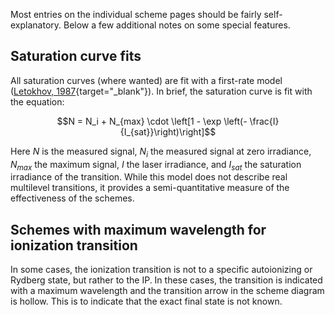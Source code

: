 Most entries on the individual scheme pages should be fairly self-explanatory.
Below a few additional notes on some special features.

## Saturation curve fits

All saturation curves (where wanted) are fit with a first-rate model 
([Letokhov, 1987](https://www.sciencedirect.com/book/9780124443204/laser-photoionization-spectroscopy){target="_blank"}).
In brief, the saturation curve is fit with the equation:

$$N = N_i + N_{max} \cdot \left[1 - \exp \left(- \frac{I}{I_{sat}}\right)\right]$$

Here $N$ is the measured signal, 
$N_i$ the measured signal at zero irradiance, 
$N_{max}$ the maximum signal, 
$I$ the laser irradiance, 
and $I_{sat}$ the saturation irradiance of the transition. 
While this model does not describe real multilevel transitions, 
it provides a semi-quantitative measure of the effectiveness of the schemes.

## Schemes with maximum wavelength for ionization transition

In some cases, 
the ionization transition is not to a specific autoionizing or Rydberg state,
but rather to the IP. 
In these cases, the transition is indicated with a maximum wavelength
and the transition arrow in the scheme diagram is hollow. 
This is to indicate that the exact final state is not known.
